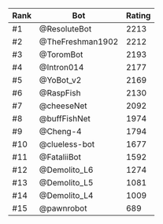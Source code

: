 Rank|Bot|Rating
---|---|---
#1|@ResoluteBot|2213
#2|@TheFreshman1902|2212
#3|@ToromBot|2193
#4|@Intron014|2177
#5|@YoBot_v2|2169
#6|@RaspFish|2130
#7|@cheeseNet|2092
#8|@buffFishNet|1974
#9|@Cheng-4|1794
#10|@clueless-bot|1677
#11|@FataliiBot|1592
#12|@Demolito_L6|1274
#13|@Demolito_L5|1081
#14|@Demolito_L4|1009
#15|@pawnrobot|689
